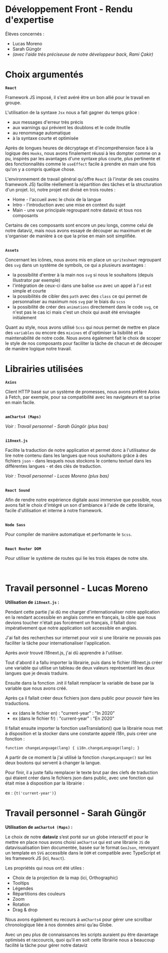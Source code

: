 # Développement Front - Rendu d'expertise

<p>Élèves concernés :</p>
<ul>
  <li>Lucas Moreno</li>
  <li>Sarah Güngör</li>
  <li><i>(avec l'aide très préciseuse de notre développeur back, Rami Çakir)</i></li>
</ul>

# Choix argumentés 

<strong><code>React</code></strong>
<p>Framework JS imposé, il s'est avéré être un bon allié pour le travail en groupe.</p>
<p>L'utilisation de la syntaxe <code>Jsx</code> nous a fait gagner du temps grâce :</p>
<ul>  
<li>aux messages d'erreur très précis</li>
<li>aux warnings qui prévient les doublons et le code itnutile</li>
<li>au renommage automatique</li>
<li>à la syntaxe courte et optimisée</li>
</ul>
<p>Après de longues heures de décryptage et d'incompréhension face à la logique des <code>Hooks</code>, nous avons finalement réussi à les dompter comme on a pu, inspirés par les avantages d'une syntaxe plus courte, plus pertinente et des fonctionnalités comme le <code>useEffect</code> facile à prendre en main une fois qu'on y a compris quelque chose.</p>
<p>L'environnement de travail général qu'offre <code>React</code> (à l'instar de ses cousins framework JS) facilite réellement la répartition des tâches et la structuration d'un projet. Ici, notre projet est divisé en trois routes :</p>
<ul>  
<li>Home - l'accueil avec le choix de la langue</li>
<li>Intro - l'introduction avec une mise en context du sujet</li>
<li>Main - une vue principale regroupant notre dataviz et tous nos composants</li>
</ul>
<p>Certains de ces composants sont encore un peu longs, comme celui de notre dataviz, mais nous avons essayé de découper au maximum et de s'organiser de manière à ce que la prise en main soit simplifiée.</p>
<br>
<strong><code>Assets</code></strong>
<p>Concernant les icônes, nous avons mis en place un <code>spritesheet</code> regroupant des <code>svg</code> dans un système de symbols, ce qui a plusieurs avantages :
<ul>  
<li>la possibilité d'entrer à la main nos <code>svg</code> si nous le souhaitons (depuis Illustrator par exemple)</li>
<li>l'intégration de ceux-ci dans une balise <code>use</code> avec un appel à l'<code>id</code> est simple et courte</li>
<li>la possibilités de cibler des <code>path</code> avec des <code>class</code> ce qui permet de personnaliser au maximum nos <code>svg</code> par le biais du <code>scss</code></li>
<li>la possibilité de créer des <code>animations</code> directement dans le code <code>svg</code>, ce n'est pas le cas ici mais c'est un choix qui avait été envisagée initialement</li>
</ul>
<p>Quant au style, nous avons utilisé <code>Scss</code> qui nous permet de mettre en place des <code>variables</code> ou encore des <code>mixines</code> et d'optimiser la lisibilité et la maintenabilité de notre code. Nous avons également fait le choix de scoper le style de nos composants pour faciliter la tâche de chacun et de découper de manière logique notre travail.</p>

# Librairies utilisées

<strong><code>Axios</code></strong>
<p>Client HTTP basé sur un système de promesses, nous avons préféré Axios à Fetch, par exemple, pour sa compatibilité avec les navigateurs et sa prise en main facile.</p>
<br>
<strong><code>amCharts4 (Maps)</code></strong>
<p><i>Voir : Travail personnel - Sarah Güngör (plus bas)</i></p>
<br>
<strong><code>i18next.js</code></strong>
<p>Facilite la traduction de notre application et permet donc à l'utilisateur de lire notre contenu dans les langues que nous souhaitons grâce à des fichiers <code>json</code> - dans lesquels nous stockons le contenu textuel dans les différentes langues - et des clés de traduction.</p>
<p><i>Voir : Travail personnel - Lucas Moreno (plus bas)</i></p>
<br>
<strong><code>React Sound</code></strong>
<p>Afin de rendre notre expérience digitale aussi immersive que possible, nous avons fait le choix d'intégré un son d'ambiance à l'aide de cette librairie, facile d'utilisation et interne à notre framework.</p>
<br>
<strong><code>Node Sass</code></strong>
<p>Pour compiler de manière automatique et perfomante le <code>Scss</code>.</p>
<br>
<strong><code>React Router DOM</code></strong>
<p>Pour utiliser le système de routes qui lie les trois étapes de notre site.</p>
<br>

# Travail personnel - Lucas Moreno

<strong>Utilisation de <code>i18next.js</code> :</strong>
<p>Pendant cette partie j'ai dû me charger d'internationaliser notre application en la rendant accessible en anglais comme en français, la cible que nous devions toucher n'était pas forcément un français, il fallait donc impérativement que notre application soit accessible en anglais.</p>
<p>J'ai fait des recherches sur internet pour voir si une librairie ne pouvais pas faciliter la tâche pour internationaliser l'application.</p>
<p>Après avoir trouvé i18next.js, j'ai dû apprendre à l'utiliser.</p>
<p>Tout d'abord il a fallu importer la librairie, puis dans le fichier i18next.js créer une variable qui utilise un tableau de deux valeurs représentant les deux langues que je devais traduire.</p>
<p>Ensuite dans la fonction .init il fallait remplacer la variable de base par la variable que nous avons créé.</p>
<p>Après ça il fallait créer deux fichiers json dans public pour pouvoir faire les traductions.</p>
<ul>
  <li>ex (dans le fichier en) : "current-year" : "In 2020"</li>
  <li>ex (dans le fichier fr) : "current-year" : "En 2020"</li>
</ul>
<p>Il fallait ensuite importer la fonction useTranslation() que la librairie nous met à disposition et la stocker dans une constante appelé i18n, puis créer une fonction :</p>
<code>function changeLanguage(lang) { i18n.changeLanguage(lang); }</code>
<p>A partir de ce moment la j'ai utilisé la fonction <code>changeLanguage()</code> sur les deux boutons qui servent à changer la langue.</p>
<p>Pour finir, il a juste fallu remplacer le texte brut par des clefs de traduction qui étaient créer dans le fichiers json dans public, avec une fonction qui était mise à disposition par la librairie :</p>
<p>ex : <code>{t('current-year')}</code></p>

# Travail personnel - Sarah Güngör
<strong>Utilisation de <code>amCharts4 (Maps)</code> :</strong>
<p>Le choix de notre <strong>dataviz</strong> s’est porté sur un globe interactif et pour le mettre en place nous avons choisi <code>amCharts4</code> qui est une librairie <code>JS</code> de datavisualisation bien documentée, basée sur le format <code>GeoJson</code>, renvoyant un template en <code>SVG</code> accessible dans le <code>DOM</code> et compatible avec TypeScript et les framework JS (ici, <code>React</code>).</p>
<p>Les propriétés qui nous ont été utiles :</p>
<ul>
<li>Choix de la projection de la map (ici, Orthographic)</li>
<li>Tooltips</li>
<li>Légendes</li>
<li>Répartitions des couleurs</li>
<li>Zoom</li>
<li>Rotation</li>
<li>Drag & drop</li>
</ul>
<p>Nous avons également eu recours à <code>amCharts4</code> pour gérer une scrollbar chronologique liée à nos données ainsi qu’au Globe.</p>
<p>Avec un peu plus de connaissances les scripts auraient pu être davantage optimisés et raccourcis, quoi qu’il en soit cette librairie nous a beaucoup facilité la tâche pour gérer notre dataviz</p>
<br>


